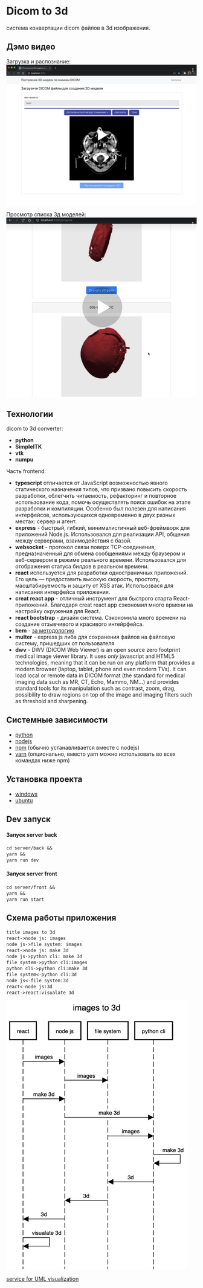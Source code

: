# Dicom to 3d
система конвертации dicom файлов в 3d изображения.

## Дэмо видео

Загрузка и распознание:
[![Загрузка и распознание](docs/dicom-to-3d-upload-preview.png)](https://yadi.sk/i/uLEea5gBJmR08w)

Просмотр списка 3д моделей:
[![Просмотр списка 3д моделей](docs/dicom-to-3d-list-preview.png)](https://yadi.sk/i/GCG3vuqKTqNOnA)


## Технологии

dicom to 3d converter:
- **python**
- **SimpleITK**
- **vtk**
- **numpu**

Часть frontend: 
- **typescript** отличается от JavaScript возможностью явного статического назначения типов, что призвано повысить скорость разработки, облегчить читаемость, рефакторинг и повторное использование кода, помочь осуществлять поиск ошибок на этапе разработки и компиляции. Особенно был полезен для написания интерфейсов, использующихся одновременно в двух разных местах: сервер и агент.
- **express** - быстрый, гибкий, минималистичный веб-фреймворк для приложений Node.js. Использовался для реализации API, общения между серверами, взаимодействия с базой.
- **websocket** - протокол связи поверх TCP-соединения, предназначенный для обмена сообщениями между браузером и веб-сервером в режиме реального времени. Использовался для отображения статуса билдов в реальном времени.
- **react** используется для разработки одностраничных приложений. Его цель — предоставить высокую скорость, простоту, масштабируемость и защиту от XSS атак. Испольозвася для написания интерфейса приложения.
- **creat react app** - отличный инструмент для быстрого старта React-приложений. Благодаря creat react app сэкономил много врмени на настройку окружения для React.
- **react bootstrap** - дизайн система. Сэкономила много времени на создание отзывчивого и красивого интейрфейса.
- **bem** - [за методологию](https://ru.bem.info/methodology/quick-start/)
- **multer** - express js либа для сохранения файлов на файловую систему, пришедших от пользователя
- **dwv** - DWV (DICOM Web Viewer) is an open source zero footprint medical image viewer library. It uses _only_ javascript and HTML5 technologies, meaning that it can be run on any platform that provides a modern browser (laptop, tablet, phone and even modern TVs). It can load local or remote data in DICOM format (the standard for medical imaging data such as MR, CT, Echo, Mammo, NM...) and  provides standard tools for its manipulation such as contrast, zoom, drag, possibility to draw regions on top of the image and imaging filters such as threshold and sharpening.

## Системные зависимости

- [python](https://www.python.org/)
- [nodejs](https://nodejs.org/en/)
- [npm](https://www.npmjs.com/get-npm) (обычно устанавливается вместе с nodejs)
- [yarn](https://www.npmjs.com/package/yarn) (опционально, вместо yarn можно использовать во всех командах ниже npm)

## Установка проекта

- [windows](docs/windows-install.md)
- [ubuntu](docs/ubuntu-install.md)

## Dev запуск

#### Запуск server back

```npm
cd server/back &&
yarn &&
yarn run dev
```

#### Запуск server front

```npm
cd server/front &&
yarn &&
yarn run start
```

## Схема работы приложения

```
title images to 3d
react->node js: images
node js->file system: images
react->node js: make 3d
node js->python cli: make 3d
file system->python cli:images
python cli->python cli:make 3d
file system<-python cli:3d
node js<-file system:3d
react<-node js:3d
react->react:visualate 3d
```

[![build_sequince_uml_diagram](docs/build_sequince_uml_diagram.png?2)](https://sequencediagram.org/index.html#initialData=C4S2BsFMAIQWwIYHNIGdrAPbQMwBMAoAJ0gQGNgBaAPgDtM8YArVALlkRVQPsehZoAzEFGioAnqmCQ47eMjTFSFGr2ZtoiANYx8PBupoAHccAAWmWtDLgQ7bbsLDREqTOOmLVm3flcCJuaW1rYeQd62rA64TiIwrtJwADyUgV4hdnpq-KgpzvGSiax6JOTAKdksxYSlKtS1wKwAbiCoAK4I4AjSMUA)

[service for UML visualization](https://sequencediagram.org/)
